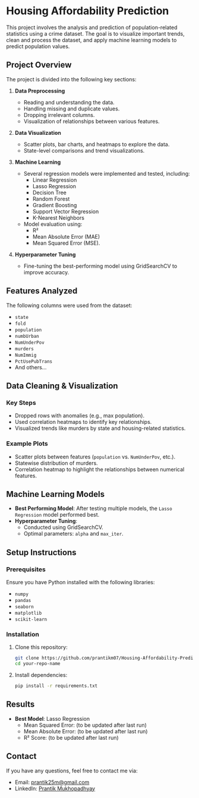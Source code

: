 # Housing Affordability Prediction

This project involves the analysis and prediction of population-related statistics using a crime dataset. The goal is to visualize important trends, clean and process the dataset, and apply machine learning models to predict population values.


## Project Overview

The project is divided into the following key sections:
1. **Data Preprocessing**
   - Reading and understanding the data.
   - Handling missing and duplicate values.
   - Dropping irrelevant columns.
   - Visualization of relationships between various features.

2. **Data Visualization**
   - Scatter plots, bar charts, and heatmaps to explore the data.
   - State-level comparisons and trend visualizations.

3. **Machine Learning**
   - Several regression models were implemented and tested, including:
     - Linear Regression
     - Lasso Regression
     - Decision Tree
     - Random Forest
     - Gradient Boosting
     - Support Vector Regression
     - K-Nearest Neighbors
   - Model evaluation using:
     - R²
     - Mean Absolute Error (MAE)
     - Mean Squared Error (MSE).

4. **Hyperparameter Tuning**
   - Fine-tuning the best-performing model using GridSearchCV to improve accuracy.


## Features Analyzed

The following columns were used from the dataset:
- `state`
- `fold`
- `population`
- `numbUrban`
- `NumUnderPov`
- `murders`
- `NumImmig`
- `PctUsePubTrans`
- And others...


## Data Cleaning & Visualization

### Key Steps
- Dropped rows with anomalies (e.g., max population).
- Used correlation heatmaps to identify key relationships.
- Visualized trends like murders by state and housing-related statistics.

### Example Plots
- Scatter plots between features (`population` vs. `NumUnderPov`, etc.).
- Statewise distribution of murders.
- Correlation heatmap to highlight the relationships between numerical features.


## Machine Learning Models

- **Best Performing Model**: After testing multiple models, the `Lasso Regression` model performed best.
- **Hyperparameter Tuning**:
  - Conducted using GridSearchCV.
  - Optimal parameters: `alpha` and `max_iter`.


## Setup Instructions

### Prerequisites
Ensure you have Python installed with the following libraries:
- `numpy`
- `pandas`
- `seaborn`
- `matplotlib`
- `scikit-learn`

### Installation
1. Clone this repository:
   ```bash
   git clone https://github.com/prantikm07/Housing-Affordability-Prediction-based-on-socio-economic-factors.git
   cd your-repo-name
   ```
2. Install dependencies:
   ```bash
   pip install -r requirements.txt
   ```


## Results

- **Best Model**: Lasso Regression
  - Mean Squared Error:  (to be updated after last run)
  - Mean Absolute Error:  (to be updated after last run)
  - R² Score:  (to be updated after last run)


## Contact

If you have any questions, feel free to contact me via:
- Email: [prantik25m@gmail.com](mailto:prantik25m@gmail.com)
- LinkedIn: [Prantik Mukhopadhyay](https://www.linkedin.com/in/prantikm07/)